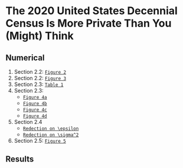 # The 2020 United States Decennial Census Is More Private Than You (Might) Think

## Numerical 
1. Section 2.2: [`Figure 2`](Figures/Improvement_IID.ipynb)
2. Section 2.2: [`Figure 3`](Figures/Downstream_Tasks.ipynb)
3. Section 2.3: [`Table 1`](Numerical/DP_to_Noise.m)
4. Section 2.3:
   - [`Figure 4a`](Figures/State_Error.ipynb)
   - [`Figure 4b`](Figures/Tract_Error.ipynb)
   - [`Figure 4c`](Figures/County_Error.ipynb)
   - [`Figure 4d`](Figures/PA_Block_Error.ipynb)
6. Section 2.4
   - [`Redection on \epsilon`](Numerical/Census_2022_08_eps_delta_division_eps.py)
   - [`Redection on \sigma^2`](Numerical/Census_2022_08_eps_delta_division_rho.py)
7. Section 2.5: [`Figure 5`](Figures/Downstream_Tasks.ipynb)


## Results


